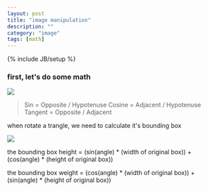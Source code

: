 ```yaml
---
layout: post
title: "image manipulation"
description: ""
category: "image"
tags: [math]
---
```

{% include JB/setup %}


### first, let's do some math

![](http://i.imgur.com/IZ99m5u.png)

> Sin = Opposite / Hypotenuse
> Cosine = Adjacent / Hypotenuse
> Tangent = Opposite / Adjacent

when rotate a trangle, we need to calculate it's bounding box

![](http://i.imgur.com/fj187Cu.png)

the bounding box height = (sin(angle) * (width of original box)) + (cos(angle) * (height of original box))

the bounding box weight = (cos(angle) * (width of original box)) + (sin(angle) * (height of original box))